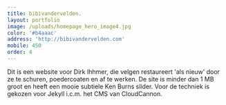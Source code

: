 ```yaml
---
title: bibivandervelden.
layout: portfolio
image: /uploads/homepage_hero_image4.jpg
color: '#b4aaac'
address: 'http://bibivandervelden.com'
mobile: 450
order: 4
---
```



Dit is een website voor Dirk Ihhmer, die velgen restaureert 'als nieuw' door ze te schuren, poedercoaten en af te werken. De site is minder dan 1 MB groot en heeft een mooie subtiele Ken Burns slider. Voor de techniek is gekozen voor Jekyll i.c.m. het CMS van CloudCannon.